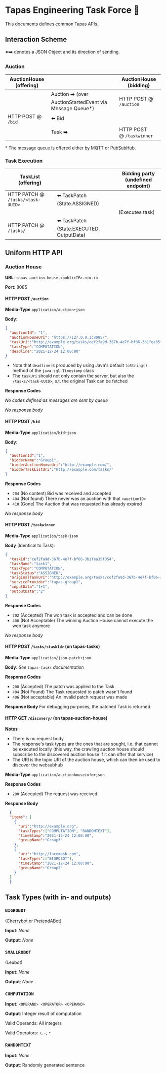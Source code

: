 # Tapas Engineering Task Force 👀

This documents defines common Tapas APIs.

## Interaction Scheme

⬅️➡️ denotes a JSON Object and its direction of sending.

### Auction

| AuctionHouse (offering)        |                                      | AuctionHouse (bidding)    |
| ------------------------------ | ------------------------------------ | ------------------------- |
|                                | Auction ➡️ (over AuctionStartedEvent via Message Queue*) | HTTP POST @ `/auction`    |
| HTTP POST @ `/bid` | ⬅️ Bid                                |                           |
|                                | Task ➡️                              | HTTP POST @ `/taskwinner` |

\* The message queue is offered either by MQTT or PubSubHub.

### Task Execution

| TaskList (offering)               |                                          | Bidding party (undefined endpoint)|
| --------------------------------- | ---------------------------------------- | ---------------------- |
| HTTP PATCH @ `/tasks/<task-UUID>` | ⬅️ TaskPatch (State.ASSIGNED)             |                        |
|                                   |                                          | (Executes task)        |
| HTTP PATCH @ `/tasks/`<task-UUID> | ⬅️ TaskPatch (State.EXECUTED, OutputData) |                        |

## Uniform HTTP API

### Auction House

**URL**: `tapas-auction-house.<publicIP>.nio.io`

**Port**: 8085

#### HTTP POST `/auction`

**Media-Type** `application/auction+json`

**Body**:

```json
{
  "auctionId": "1",
  "auctionHouseUri": "https://127.0.0.1:8085/",
  "taskUri":"http://example.org/tasks/cef2fa9d-367b-4e7f-bf06-3b1fea35f354",
  "taskType":"COMPUTATION",
  "deadline":"2021-12-24 12:00:00"
}

```
- Note that `deadline` is produced by using Java's default `toString()` method of the `java.sql.Timestamp` class
- The `taskUri` should not only contain the server, but also the `/tasks/<task-UUID>`, s.t. the original Task can be fetched

**Response Codes**

_No codes defined as messages are sent by queue_

*No response body*

#### HTTP POST `/bid` 

**Media-Type** `application/bid+json`

**Body**:

```json
{
  "auctionId":"1",
  "bidderName":"Group1",
  "bidderAuctionHouseUri":"http://example.com/",
  "bidderTaskListUri":"http://example.com/tasks/"
}
```

**Response Codes**

- `204` (No content) Bid was received and accepted
- `404` (Not found) There never was an auction with that `<auctionID>`
- `410` (Gone) The Auction that was requested has already expired 

*No response body*

#### HTTP POST `/taskwinner` 

**Media-Type** `application/task+json`

**Body** (Identical to Task):

```json
{
  "taskId":"cef2fa9d-367b-4e7f-bf06-3b1fea35f354",
  "taskName":"task1",
  "taskType":"COMPUTATION",
  "taskStatus":"ASSIGNED",
  "originalTaskUri":"http://example.org/tasks/cef2fa9d-367b-4e7f-bf06-3b1fea35f354",
  "serviceProvider":"tapas-group1",
  "inputData":"1+1",
  "outputData":"2"
}
```

**Response Codes**

- `202` (Accepted) The won task is accepted and can be done
- `406` (Not Acceptable) The winning Auction House cannot execute the won task anymore

*No response body*
    
#### HTTP POST `/tasks/<taskId>` (on tapas-tasks)

**Media-Type** `application/json-patch+json`

**Body**: _See `tapas-tasks` documentation_

**Response Codes**

- `200` (Accepted) The patch was applied to the Task
- `404` (Not Found) The Task requested to patch wasn't found
- `406` (Not acceptable) An invalid patch request was made

**Response Body**
For debugging purposes, the patched Task is returned.
  
#### HTTP GET `/discovery/` (on tapas-auction-house)

**Notes**
- There is no request body
- The response's task types are the ones that are sought, i.e. that cannot be executed locally (this way, the crawling auction house should subscribe to the discovered auction house if it can offer that service)
- The URI is the topic URI of the auction house, which can then be used to discover the websubhub
  
**Media-Type** `application/auctionhouseinfo+json`

**Response Codes**

- `200` (Accepted) The request was received.

**Response Body**
  
```json
  {
  "items": [
    {
      "uri":"http://example.org",
      "taskTypes":["COMPUTATION", "RANDOMTEXT"],
      "timeStamp":"2021-12-24 12:00:00",
      "groupName":"Group3"
    },
    {
      "uri":"http://facemash.com",
      "taskTypes":["BIGROBOT"],
      "timeStamp":"2021-12-24 12:00:00",
      "groupName":"Group2"
    }
  ]
  }
```
    
## Task Types (with in- and outputs)

### `BIGROBOT`

(Cherrybot or PretendABot)
    
**Input**: _None_
    
**Output**: _None_

### `SMALLROBOT`

(Leubot)
    
**Input**: _None_
    
**Output**: _None_
    
### `COMPUTATION`

**Input**: `<OPERAND> <OPERATOR> <OPERAND>`
    
**Output**: Integer result of computation
    
Valid Operands: All integers
    
Valid Operators: `+`, `-`, `*`
    
### `RANDOMTEXT`

**Input**: _None_
    
**Output**: Randomly generated sentence
